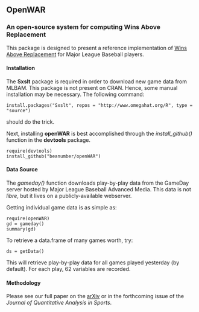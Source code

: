 ## OpenWAR
### An open-source system for computing Wins Above Replacement

This package is designed to present a reference implementation of [Wins Above Replacement](http://en.wikipedia.org/wiki/Wins_above_replacement) for Major League Baseball players. 

#### Installation

The **Sxslt** package is required in order to download new game data from MLBAM. This package is not present on CRAN. Hence, some manual installation may be necessary. The following command:

```{r}
install.packages("Sxslt", repos = "http://www.omegahat.org/R", type = "source")
```
should do the trick. 

Next, installing **openWAR** is best accomplished through the *install_github()* function in the **devtools** package. 

```{r}
require(devtools)
install_github("beanumber/openWAR")
```

#### Data Source

The *gameday()* function downloads play-by-play data from the GameDay server hosted by Major League Baseball Advanced Media. This data is not *libre*, but it lives on a publicly-available webserver. 

Getting individual game data is as simple as:

```{r}
require(openWAR)
gd = gameday()
summary(gd)
```

To retrieve a data.frame of many games worth, try:

```{r}
ds = getData()
```

This will retrieve play-by-play data for all games played yesterday (by default). For each play, 62 variables are recorded. 

#### Methodology

Please see our full paper on the [arXiv](http://arxiv.org/abs/1312.7158) or in the forthcoming issue of the *Journal of Quantitative Analysis in Sports*. 
